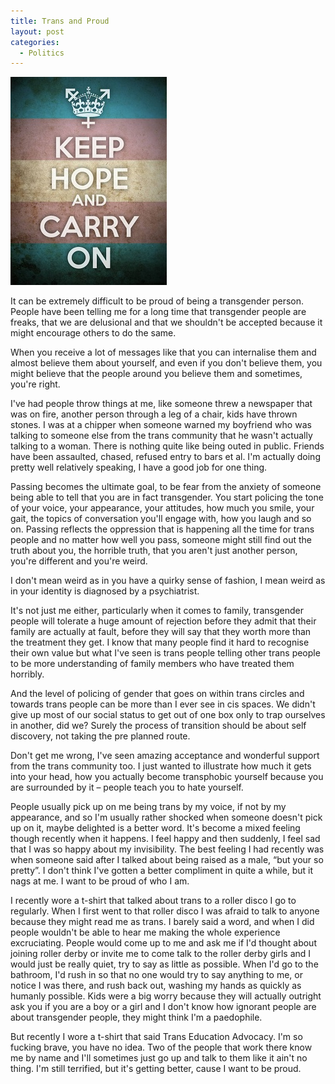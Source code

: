 ```yaml
---
title: Trans and Proud
layout: post
categories:
  - Politics
---
```

![](/assets/images/2014/transandproud.jpg)

It can be extremely difficult to be proud of being a transgender person. People have been telling me for a long time that transgender people are freaks, that we are delusional and that we shouldn't be accepted because it might encourage others to do the same.

When you receive a lot of messages like that you can internalise them and almost believe them about yourself, and even if you don't believe them, you might believe that the people around you believe them and sometimes, you're right.

I've had people throw things at me, like someone threw a newspaper that was on fire, another person through a leg of a chair, kids have thrown stones. I was at a chipper when someone warned my boyfriend who was talking to someone else from the trans community that he wasn't actually talking to a woman. There is nothing quite like being outed in public. Friends have been assaulted, chased, refused entry to bars et al. I'm actually doing pretty well relatively speaking, I have a good job for one thing.

Passing becomes the ultimate goal, to be fear from the anxiety of someone being able to tell that you are in fact transgender. You start policing the tone of your voice, your appearance, your attitudes, how much you smile, your gait, the topics of conversation you'll engage with, how you laugh and so on. Passing reflects the oppression that is happening all the time for trans people and no matter how well you pass, someone might still find out the truth about you, the horrible truth, that you aren't just another person, you're different and you're weird.

I don't mean weird as in you have a quirky sense of fashion, I mean weird as in your identity is diagnosed by a psychiatrist.

It's not just me either, particularly when it comes to family, transgender people will tolerate a huge amount of rejection before they admit that their family are actually at fault, before they will say that they worth more than the treatment they get. I know that many people find it hard to recognise their own value but what I've seen is trans people telling other trans people to be more understanding of family members who have treated them horribly.

And the level of policing of gender that goes on within trans circles and towards trans people can be more than I ever see in cis spaces. We didn't give up most of our social status to get out of one box only to trap ourselves in another, did we? Surely the process of transition should be about self discovery, not taking the pre planned route.

Don't get me wrong, I've seen amazing acceptance and wonderful support from the trans community too. I just wanted to illustrate how much it gets into your head, how you actually become transphobic yourself because you are surrounded by it &#8211; people teach you to hate yourself.

People usually pick up on me being trans by my voice, if not by my appearance, and so I'm usually rather shocked when someone doesn't pick up on it, maybe delighted is a better word. It's become a mixed feeling though recently when it happens. I feel happy and then suddenly, I feel sad that I was so happy about my invisibility. The best feeling I had recently was when someone said after I talked about being raised as a male, “but your so pretty”. I don't think I've gotten a better compliment in quite a while, but it nags at me. I want to be proud of who I am.

I recently wore a t-shirt that talked about trans to a roller disco I go to regularly. When I first went to that roller disco I was afraid to talk to anyone because they might read me as trans. I barely said a word, and when I did people wouldn't be able to hear me making the whole experience excruciating. People would come up to me and ask me if I'd thought about joining roller derby or invite me to come talk to the roller derby girls and I would just be really quiet, try to say as little as possible. When I'd go to the bathroom, I'd rush in so that no one would try to say anything to me, or notice I was there, and rush back out, washing my hands as quickly as humanly possible. Kids were a big worry because they will actually outright ask you if you are a boy or a girl and I don't know how ignorant people are about transgender people, they might think I'm a paedophile.

But recently I wore a t-shirt that said Trans Education Advocacy. I'm so fucking brave, you have no idea. Two of the people that work there know me by name and I'll sometimes just go up and talk to them like it ain't no thing. I'm still terrified, but it's getting better, cause I want to be proud.
